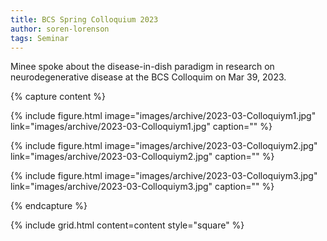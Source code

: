 ```yaml
---
title: BCS Spring Colloquium 2023
author: soren-lorenson
tags: Seminar
---
```


Minee spoke about the disease-in-dish paradigm in research on neurodegenerative disease at the BCS Colloquim on Mar 39, 2023.

{% capture content %}

{%
  include figure.html
  image="images/archive/2023-03-Colloquiym1.jpg"
  link="images/archive/2023-03-Colloquiym1.jpg"
  caption=""
%}

{%
  include figure.html
  image="images/archive/2023-03-Colloquiym2.jpg"
  link="images/archive/2023-03-Colloquiym2.jpg"
  caption=""
%}

{%
  include figure.html
  image="images/archive/2023-03-Colloquiym3.jpg"
  link="images/archive/2023-03-Colloquiym3.jpg"
  caption=""
%}

{% endcapture %}

{%
  include grid.html
  content=content
  style="square"
%}
